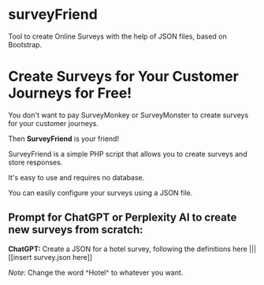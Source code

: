 # surveyFriend
Tool to create Online Surveys with the help of JSON files, based on Bootstrap.

# Create Surveys for Your Customer Journeys for Free!

You don't want to pay SurveyMonkey or SurveyMonster to create surveys for your customer journeys.

Then **SurveyFriend** is your friend!

SurveyFriend is a simple PHP script that allows you to create surveys and store responses.

It's easy to use and requires no database.

You can easily configure your surveys using a JSON file.

## Prompt for ChatGPT or Perplexity AI to create new surveys from scratch:

  **ChatGPT:** Create a JSON for a hotel survey, following the definitions here ||| [[insert survey.json here]]

  *Note*: Change the word ^Hotel^ to whatever you want.
